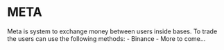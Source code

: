 # META
Meta is system to exchange money between users inside bases. To trade the users can use the following methods:
    - Binance
    - More to come...